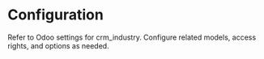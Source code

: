 # Configuration

Refer to Odoo settings for crm_industry. Configure related models, access rights, and options as needed.
